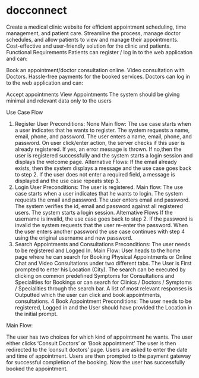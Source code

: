 # docconnect
Create a medical clinic website for efficient appointment scheduling, time management, and patient care. Streamline the process, manage doctor schedules, and allow patients to view and manage their appointments. Cost-effective and user-friendly solution for the clinic and patients.
Functional Requirements
Patients can register / log in to the web application and can:

Book an appointment/doctor consultation online.
Video consultation with Doctors.
Hassle-free payments for the booked services.
Doctors can log in to the web application and can:

Accept appointments
View Appointments
The system should be giving minimal and relevant data only to the users

Use Case Flow
1. Register User
Preconditions: None
Main flow:
The use case starts when a user indicates that he wants to register.
The system requests a name, email, phone, and password.
The user enters a name, email, phone, and password.
On user click/enter action, the server checks if this user is already registered.
If yes, an error message is thrown.
If no,then the user is registered successfully and the system starts a login session and displays the welcome page.
Alternative Flows:
If the email already exists, then the system displays a message and the use case goes back to step 2.
If the user does not enter a required field, a message is displayed and the use case repeats step 3.
2. Login User
Preconditions: The user is registered.
Main flow:
The use case starts when a user indicates that he wants to login.
The system requests the email and password.
The user enters email and password.
The system verifies the id, email and password against all registered users.
The system starts a login session.
Alternative Flows
If the username is invalid, the use case goes back to step 2.
If the password is invalid the system requests that the user re-enter the password. When the user enters another password the use case continues with step 4 using the original username and new password.
3. Search Appointments and Consultations
Preconditions: The user needs to be registered and Logged In.
Main Flow:
User heads to the home page where he can search for Booking Physical Appointments or Online Chat and Video Consultations under two different tabs.
The User is First prompted to enter his Location (City).
The search can be executed by clicking on common predefined Symptoms for Consultations and Specialities for Bookings or can search for Clinics / Doctors / Symptoms / Specialities through the search bar.
A list of most relevant responses is Outputted which the user can click and book appointments, consultations.
4 Book Appointment
Preconditions: The user needs to be registered, Logged in and the User should have provided the Location in the initial prompt.

Main Flow:

The user has two choices for which kind of appointment he wants.
The user either clicks ‘Consult Doctors’ or ‘Book appointment’
The user is then redirected to the ‘consult doctors’ page.
Users are asked to enter the date and time of appointment.
Users are then prompted to the payment gateway for successful completion of the booking.
Now the user has successfully booked the appointment.
